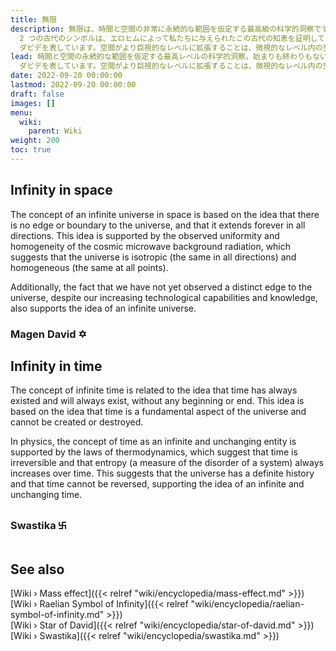 ```yaml
---
title: 無限
description: 無限は、時間と空間の非常に永続的な範囲を仮定する最高級の科学的洞察です。始まりも終わりもないように中心もありません。世界中と時代を超えて知られている
  2 つの古代のシンボルは、エロヒムによって私たちに与えられたこの古代の知恵を証明しています。すなわち、時間と永遠の循環性を表すスワスティカと、上にあるものは下にあり、その方法を意味するマゲン
  ダビデを表しています。空間がより巨視的なレベルに拡張することは、微視的なレベル内の空間が折りたたまれる方法と同じです。
lead: 時間と空間の永続的な範囲を仮定する最高レベルの科学的洞察。始まりも終わりもないように中心もありません。世界中と時代を超えて知られている 2 つの古代のシンボルは、エロヒムによって私たちに与えられたこの古代の知恵を証明しています。すなわち、時間と永遠の循環性を表すスワスティカと、上にあるものは下にあり、その方法を意味するマゲン
  ダビデを表しています。空間がより巨視的なレベルに拡張することは、微視的なレベル内の空間が折りたたまれる方法と同じです。
date: 2022-09-20 00:00:00
lastmod: 2022-09-20 00:00:00
draft: false
images: []
menu:
  wiki:
    parent: Wiki
weight: 200
toc: true
---
```


## Infinity in space

The concept of an infinite universe in space is based on the idea that there is no edge or boundary to the universe, and that it extends forever in all directions. This idea is supported by the observed uniformity and homogeneity of the cosmic microwave background radiation, which suggests that the universe is isotropic (the same in all directions) and homogeneous (the same at all points).

Additionally, the fact that we have not yet observed a distinct edge to the universe, despite our increasing technological capabilities and knowledge, also supports the idea of an infinite universe.

### Magen David ✡

## Infinity in time

The concept of infinite time is related to the idea that time has always existed and will always exist, without any beginning or end. This idea is based on the idea that time is a fundamental aspect of the universe and cannot be created or destroyed.

In physics, the concept of time as an infinite and unchanging entity is supported by the laws of thermodynamics, which suggest that time is irreversible and that entropy (a measure of the disorder of a system) always increases over time. This suggests that the universe has a definite history and that time cannot be reversed, supporting the idea of an infinite and unchanging time.

### Swastika ࿕

## See also

[Wiki › Mass effect]({{< relref "wiki/encyclopedia/mass-effect.md" >}})</br>
[Wiki › Raelian Symbol of Infinity]({{< relref "wiki/encyclopedia/raelian-symbol-of-infinity.md" >}})</br>
[Wiki › Star of David]({{< relref "wiki/encyclopedia/star-of-david.md" >}})</br>
[Wiki › Swastika]({{< relref "wiki/encyclopedia/swastika.md" >}})</br>